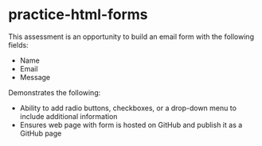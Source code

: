 # practice-html-forms

This assessment is an opportunity to build an email form with the following fields:

- Name
- Email
- Message

Demonstrates the following:
- Ability to add radio buttons, checkboxes, or a drop-down menu to include additional information
- Ensures web page with form is hosted on GitHub and publish it as a GitHub page
